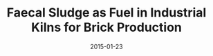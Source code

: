 ---
title: "Faecal Sludge as Fuel in Industrial Kilns for Brick Production"
#collection: publications
#permalink: /publication/forthcoming-peace-agreement-strength
date: 2015-01-23
#venue: 'FSM3 Conference'
paperurl: '/files/publications/2015_Niwagaba_et_al_FaME_abstract_FSM3.pdf'
#link: 'https://doi.org/10.1016/j.esg.2020.100063'
#code: 'link to ISA dataverse goes here'
#github: 'link to github repo goes here'
citation: 'Niwagaba, B. C., Ddiba, D., Sekigongo, P., Gold, M. & Strande, L. 2015. &quot;Faecal sludge as fuel in industrial kilns for brick production.&quot; <i>In proceedings of the 3rd International Conference on Faecal Sludge Management (FSM3)</i>, 18 – 23 January 2015, Hanoi, Vietnam.'
---